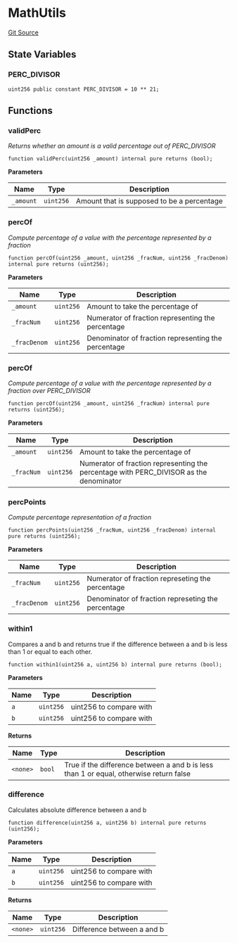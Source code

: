 # MathUtils
[Git Source](https://github.com/thunderhead-labs/stflip-contracts/blob/a54a4561fa7129ea9a332ff80d4d3e8aee76ae43/src/tenderswap/MathUtils.sol)


## State Variables
### PERC_DIVISOR

```solidity
uint256 public constant PERC_DIVISOR = 10 ** 21;
```


## Functions
### validPerc

*Returns whether an amount is a valid percentage out of PERC_DIVISOR*


```solidity
function validPerc(uint256 _amount) internal pure returns (bool);
```
**Parameters**

|Name|Type|Description|
|----|----|-----------|
|`_amount`|`uint256`|Amount that is supposed to be a percentage|


### percOf

*Compute percentage of a value with the percentage represented by a fraction*


```solidity
function percOf(uint256 _amount, uint256 _fracNum, uint256 _fracDenom) internal pure returns (uint256);
```
**Parameters**

|Name|Type|Description|
|----|----|-----------|
|`_amount`|`uint256`|Amount to take the percentage of|
|`_fracNum`|`uint256`|Numerator of fraction representing the percentage|
|`_fracDenom`|`uint256`|Denominator of fraction representing the percentage|


### percOf

*Compute percentage of a value with the percentage represented by a fraction over PERC_DIVISOR*


```solidity
function percOf(uint256 _amount, uint256 _fracNum) internal pure returns (uint256);
```
**Parameters**

|Name|Type|Description|
|----|----|-----------|
|`_amount`|`uint256`|Amount to take the percentage of|
|`_fracNum`|`uint256`|Numerator of fraction representing the percentage with PERC_DIVISOR as the denominator|


### percPoints

*Compute percentage representation of a fraction*


```solidity
function percPoints(uint256 _fracNum, uint256 _fracDenom) internal pure returns (uint256);
```
**Parameters**

|Name|Type|Description|
|----|----|-----------|
|`_fracNum`|`uint256`|Numerator of fraction represeting the percentage|
|`_fracDenom`|`uint256`|Denominator of fraction represeting the percentage|


### within1

Compares a and b and returns true if the difference between a and b
is less than 1 or equal to each other.


```solidity
function within1(uint256 a, uint256 b) internal pure returns (bool);
```
**Parameters**

|Name|Type|Description|
|----|----|-----------|
|`a`|`uint256`|uint256 to compare with|
|`b`|`uint256`|uint256 to compare with|

**Returns**

|Name|Type|Description|
|----|----|-----------|
|`<none>`|`bool`|True if the difference between a and b is less than 1 or equal, otherwise return false|


### difference

Calculates absolute difference between a and b


```solidity
function difference(uint256 a, uint256 b) internal pure returns (uint256);
```
**Parameters**

|Name|Type|Description|
|----|----|-----------|
|`a`|`uint256`|uint256 to compare with|
|`b`|`uint256`|uint256 to compare with|

**Returns**

|Name|Type|Description|
|----|----|-----------|
|`<none>`|`uint256`|Difference between a and b|



